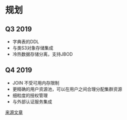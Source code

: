 # 规划

## Q3 2019

- 字典表的DDL
- 与类S3对象存储集成
- 冷热数据存储分离，支持JBOD

## Q4 2019

- JOIN 不受可用内存限制
- 更精确的用户资源池，可以在用户之间合理分配集群资源
- 细粒度的授权管理
- 与外部认证服务集成

[来源文章](https://clickhouse.yandex/docs/en/roadmap/) <!--hide-->
